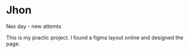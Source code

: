 # Jhon

Nex day - new attemts

This is my practic project. I found a figma layout online and designed the page.
